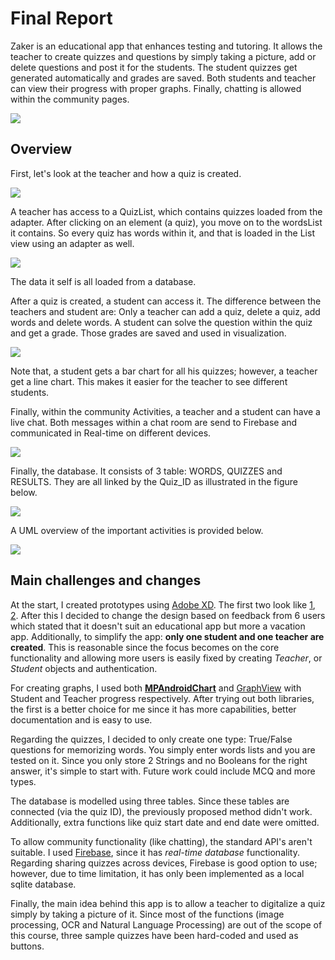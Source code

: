 # Final Report

Zaker is an educational app that enhances testing and tutoring. It allows the teacher to create quizzes and questions by simply taking a picture, add or delete questions and post it for the students. The student quizzes get generated automatically and grades are saved. Both students and teacher can view their progress with proper graphs. Finally, chatting is allowed within the community pages.



![](https://github.com/artix15/Project-NAS/blob/master/Doc/TeacherOverviewLand.png?raw=true)



## Overview



First, let's look at the teacher and how a quiz is created.

![](https://github.com/artix15/Project-NAS/blob/master/Doc/LayoutTeacher.PNG?raw=true)



A teacher has access to a QuizList, which contains quizzes loaded from the adapter. After clicking on an element (a quiz), you move on to the wordsList it contains. So every quiz has words within it, and that is loaded in the List view using an adapter as well. 

![](https://github.com/artix15/Project-NAS/blob/master/Doc/LayoutQuizWithWordsPNG.PNG?raw=true)

The data it self is all loaded from a database. 

After a quiz is created, a student can access it. The difference between the teachers and student are: Only a teacher can add a quiz, delete a quiz, add words and delete words. A student can solve the question within the quiz and get a grade. Those grades are saved and used in visualization. 

![](https://github.com/artix15/Project-NAS/blob/master/Doc/LayoutProgress.PNG?raw=true)

Note that, a student gets a bar chart for all his quizzes; however, a teacher get a line chart. This makes it easier for the teacher to see different students. 



Finally, within the community Activities, a teacher and a student can have a live chat. Both messages within a chat room are send to Firebase and communicated in Real-time on different devices.

![](https://github.com/artix15/Project-NAS/blob/master/Doc/LayoutChat.PNG?raw=true)



Finally, the database. It consists of 3 table: WORDS, QUIZZES and RESULTS. They are all linked by the Quiz_ID as illustrated in the figure below.

![](https://github.com/artix15/Project-NAS/blob/master/Doc/LayoutDB.PNG?raw=true)



A UML overview of the important activities is provided below.

![](https://github.com/artix15/Project-NAS/blob/master/Doc/UML.jpg?raw=true)





## Main challenges and changes

At the start, I created prototypes using [Adobe XD](https://www.adobe.com/products/xd/ui-design-kits.html). The first two look like [1](https://www.youtube.com/watch?v=p5YkaQjKWw0&feature=youtu.be), [2](https://www.youtube.com/watch?v=dPi2C28WYpQ&feature=youtu.be&fbclid=IwAR1snFk3T4RJoFFlXDoGs7b4SqR7w5wlb-OdB_xoOOzI8z6aajFOlQEQEVU). After this I decided to change the design based on feedback from 6 users which stated that it doesn't suit an educational app but more a vacation app. Additionally, to simplify the app: **only one student and one teacher are created**. This is reasonable since the focus becomes on the core functionality and allowing more users is easily fixed by creating *Teacher*, or *Student* objects and authentication. 



For creating graphs, I used both **[MPAndroidChart](https://github.com/PhilJay/MPAndroidChart)** and [GraphView](https://github.com/jjoe64/GraphView) with Student and Teacher progress respectively. After trying out both libraries, the first is a better choice for me since it has more capabilities, better documentation and is easy to use. 



Regarding the quizzes, I decided to only create one type: True/False questions for memorizing words. You simply enter words lists and you are tested on it. Since you only store 2 Strings and no Booleans for the right answer, it's simple to start with. Future work could include MCQ and more types. 



The database is modelled using three tables. Since these tables are connected (via the quiz ID), the previously proposed method didn't work. Additionally, extra functions like quiz start date and end date were omitted.



To allow community functionality (like chatting), the standard API's aren't suitable. I used [Firebase](https://console.firebase.google.com/u/0/), since it has *real-time database* functionality. Regarding sharing quizzes across devices, Firebase is good option to use; however, due to time limitation, it has only been implemented as a local sqlite database.



Finally, the main idea behind this app is to allow a teacher to digitalize a quiz simply by taking a picture of it. Since most of the functions (image processing, OCR and Natural Language Processing) are out of the scope of this course, three sample quizzes have been hard-coded and used as buttons. 









 

